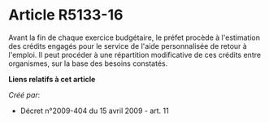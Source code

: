 # Article R5133-16

Avant la fin de chaque exercice budgétaire, le préfet procède à l'estimation des crédits engagés pour le service de l'aide
personnalisée de retour à l'emploi. Il peut procéder à une répartition modificative de ces crédits entre organismes, sur la
base des besoins constatés.

**Liens relatifs à cet article**

_Créé par_:

  - Décret n°2009-404 du 15 avril 2009 - art. 11
